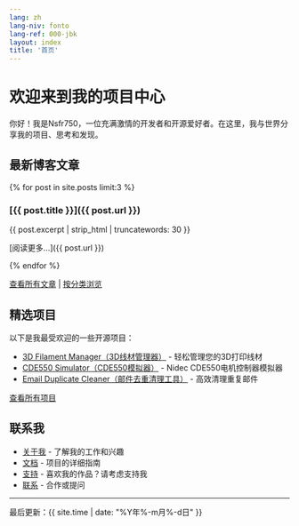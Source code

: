 ```yaml
---
lang: zh
lang-niv: fonto
lang-ref: 000-jbk
layout: index
title: '首页'
---
```


# 欢迎来到我的项目中心

你好！我是Nsfr750，一位充满激情的开发者和开源爱好者。在这里，我与世界分享我的项目、思考和发现。

## 最新博客文章

{% for post in site.posts limit:3 %}
### [{{ post.title }}]({{ post.url }})

{{ post.excerpt | strip_html | truncatewords: 30 }}

[阅读更多...]({{ post.url }})

{% endfor %}

[查看所有文章](blog) | [按分类浏览](categories)

## 精选项目

以下是我最受欢迎的一些开源项目：

- [3D Filament Manager（3D线材管理器）](https://github.com/Nsfr750/3D_Filament_Manager) - 轻松管理您的3D打印线材
- [CDE550 Simulator（CDE550模拟器）](https://github.com/Nsfr750/CDE550-sim) - Nidec CDE550电机控制器模拟器
- [Email Duplicate Cleaner（邮件去重清理工具）](https://github.com/Nsfr750/EmailDuplicateCleaner) - 高效清理重复邮件

[查看所有项目](projects)

## 联系我

- [关于我](about) - 了解我的工作和兴趣
- [文档](docs) - 项目的详细指南
- [支持](support) - 喜欢我的作品？请考虑支持我
- [联系](contact) - 合作或提问

---

最后更新：{{ site.time | date: "%Y年%-m月%-d日" }}
